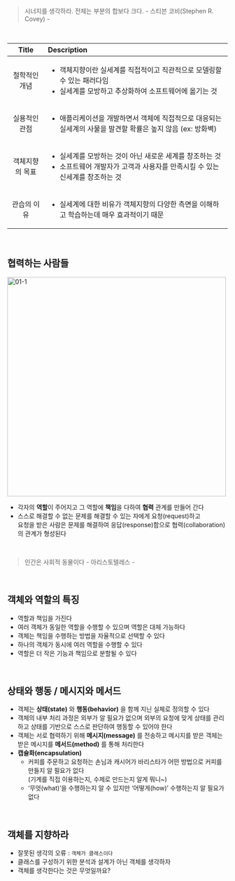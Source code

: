 > 시너지를 생각하라. 전체는 부분의 합보다 크다.    - 스티븐 코비(Stephen R. Covey) -

<br/>

| Title | Description |
| :-------: | :------ |
| 철학적인 개념 | <ul><li>객체지향이란 실세계를 직접적이고 직관적으로 모델링할 수 있는 패러다임</li><li>실세계를 모방하고 추상화하여 소프트웨어에 옮기는 것</li></ul> |
| 실용적인 관점 | <ul><li>애플리케이션을 개발하면서 객체에 직접적으로 대응되는 실세계의 사물을 발견할 확률은 높지 않음 (ex: 방화벽)</li></ul> |
| 객체지향의 목표 | <ul><li>실세계를 모방하는 것이 아닌 새로운 세계를 창조하는 것</li><li>소프트웨어 개발자가 고객과 사용자를 만족시킬 수 있는 신세계를 창조하는 것</li></ul> |
| 관습의 이유 | <ul><li>실세계에 대한 비유가 객체지향의 다양한 측면을 이해하고 학습하는데 매우 효과적이기 때문</li></ul> |

<br/>

## 협력하는 사람들

<img width="500" alt="01-1" src="https://github.com/ciocio97/Today_I_Learned/assets/80025242/20371e57-73bc-4460-a185-a3904836d67f">

<p><p/>

- 각자의 **역할**이 주어지고 그 역할에 **책임**을 다하여 **협력** 관계를 만들어 간다
- 스스로 해결할 수 없는 문제를 해결할 수 있는 자에게 요청(request)하고  
요청을 받은 사람은 문제를 해결하여 응답(response)함으로 협력(collaboration)의 관계가 형성된다
    
<br/>

> 인간은 사회적 동물이다    - 아리스토텔레스 -

<br/>

## 객체와 역할의 특징

- 역할과 책임을 가진다
- 여러 객체가 동일한 역할을 수행할 수 있으며 역할은 대체 가능하다
- 객체는 책임을 수행하는 방법을 자율적으로 선택할 수 있다
- 하나의 객체가 동시에 여러 역할을 수행할 수 있다
- 역할은 더 작은 기능과 책임으로 분할될 수 있다

<br/>

## 상태와 행동 / 메시지와 메서드

- 객체는 **상태(state)** 와 **행동(behavior)** 을 함께 지닌 실체로 정의할 수 있다
- 객체의 내부 처리 과정은 외부가 알 필요가 없으며 외부의 요청에 맞게 상태를 관리하고 상태를 기반으로 스스로 판단하여 행동할 수 있어야 한다
- 객체는 서로 협력하기 위해 **메시지(message)** 를 전송하고 메시지를 받은 객체는 받은 메시지를 **메서드(method)** 를 통해 처리한다
- **캡슐화(encapsulation)**
    - 커피를 주문하고 요청하는 손님과 캐시어가 바리스타가 어떤 방법으로 커피를 만들지 알 필요가 없다  
    (기계를 직접 이용하는지, 수제로 만드는지 알게 뭐니~)
    - ‘무엇(what)’을 수행하는지 알 수 있지만 ‘어떻게(how)’ 수행하는지 알 필요가 없다

<br/>

## 객체를 지향하라

- 잘못된 생각의 오류 : `객체가 클래스이다` 
- 클래스를 구성하기 위한 분석과 설계가 아닌 객체를 생각하자
- 객체를 생각한다는 것은 무엇일까요?
